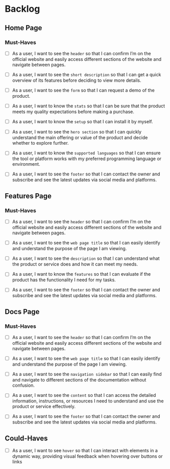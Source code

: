 # Backlog

## Home Page

### Must-Haves

- [ ] As a user, I want to see the `header` so that I can confirm I’m on the
      official website and easily access
      different sections of the website and navigate between pages.

- [ ] As a user, I want to see the `short description` so that I can get a quick
      overview of its features before deciding to view more details.

- [ ] As a user, I want to see the `form` so that I can request a demo of the
      product.

- [ ] As a user, I want to know the `stats` so that I can be sure that the
      product meets my quality expectations before making a purchase.

- [ ] As a user, I want to know the `setup` so that I can install it by myself.

- [ ] As a user, I want to see the `hero section` so that I can quickly
      understand the main offering or value of the product and decide whether to
      explore further.

- [ ] As a user, I want to know the `supported languages` so that I can ensure
      the tool or platform works with my preferred programming language or
      environment.

- [ ] As a user, I want to see the `footer` so that I can contact the owner and
      subscribe and see the latest updates via social media and platforms.

## Features Page

### Must-Haves

- [ ] As a user, I want to see the `header` so that I can confirm I’m on the
      official website and easily access
      different sections of the website and navigate between pages.

- [ ] As a user, I want to see the `web page title` so that I can easily
      identify and understand the purpose of the page I am viewing.

- [ ] As a user, I want to see the `description` so that I can understand what
      the product or service does and how it can meet my needs.

- [ ] As a user, I want to know the `features` so that I can evaluate if the
      product has the functionality I need for my tasks.

- [ ] As a user, I want to see the `footer` so that I can contact the owner and
      subscribe and see the latest updates via social media and platforms.

## Docs Page

### Must-Haves

- [ ] As a user, I want to see the `header` so that I can confirm I’m on the
      official website and easily access
      different sections of the website and navigate between pages.

- [ ] As a user, I want to see the `web page title` so that I can easily
      identify and understand the purpose of the page I am viewing.

- [ ] As a user, I want to see the `navigation sidebar` so that I can easily
      find and navigate to different sections of the documentation without
      confusion.

- [ ] As a user, I want to see the `content` so that I can access the detailed
      information, instructions, or resources I need to understand and use the
      product or service effectively.

- [ ] As a user, I want to see the `footer` so that I can contact the owner and
      subscribe and see the latest updates via social media and platforms.

## Could-Haves

- [ ] As a user, I want to see `hover` so that
I can interact with elements in a dynamic way,
providing visual feedback when hovering over buttons or links
